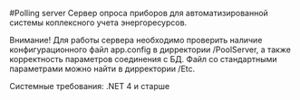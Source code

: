 #Polling server
Сервер опроса приборов для автоматизированной системы коплексного учета энергоресурсов.

Внимание!
Для работы сервера необходимо проверить наличие конфигурационного файл app.config в дирректории /PoolServer, а также корректность параметров соединения с БД. Файл со стандартными параметрами можно найти в дирректории /Etc.

Системные требования: 
.NET 4 и старше

